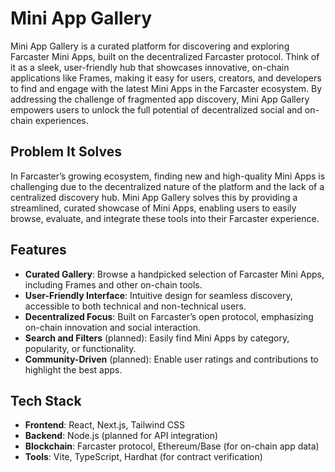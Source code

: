 # Mini App Gallery

Mini App Gallery is a curated platform for discovering and exploring Farcaster Mini Apps, built on the decentralized Farcaster protocol. Think of it as a sleek, user-friendly hub that showcases innovative, on-chain applications like Frames, making it easy for users, creators, and developers to find and engage with the latest Mini Apps in the Farcaster ecosystem. By addressing the challenge of fragmented app discovery, Mini App Gallery empowers users to unlock the full potential of decentralized social and on-chain experiences.

## Problem It Solves
In Farcaster’s growing ecosystem, finding new and high-quality Mini Apps is challenging due to the decentralized nature of the platform and the lack of a centralized discovery hub. Mini App Gallery solves this by providing a streamlined, curated showcase of Mini Apps, enabling users to easily browse, evaluate, and integrate these tools into their Farcaster experience.

## Features
- **Curated Gallery**: Browse a handpicked selection of Farcaster Mini Apps, including Frames and other on-chain tools.
- **User-Friendly Interface**: Intuitive design for seamless discovery, accessible to both technical and non-technical users.
- **Decentralized Focus**: Built on Farcaster’s open protocol, emphasizing on-chain innovation and social interaction.
- **Search and Filters** (planned): Easily find Mini Apps by category, popularity, or functionality.
- **Community-Driven** (planned): Enable user ratings and contributions to highlight the best apps.

## Tech Stack
- **Frontend**: React, Next.js, Tailwind CSS
- **Backend**: Node.js (planned for API integration)
- **Blockchain**: Farcaster protocol, Ethereum/Base (for on-chain app data)
- **Tools**: Vite, TypeScript, Hardhat (for contract verification)
